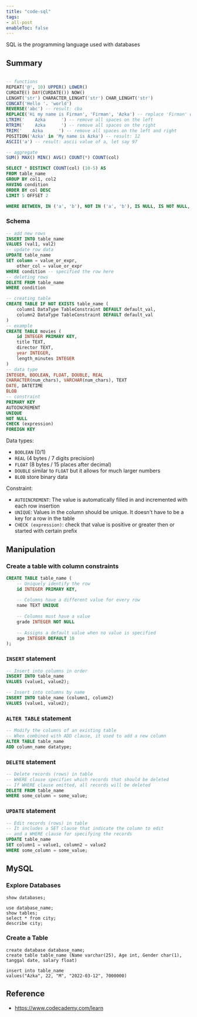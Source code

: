 ```yaml
---
title: "code-sql"
tags:
- all-post
enableToc: false
---
```


SQL is the programming language used with databases


## Summary

```sql

-- functions
REPEAT('@', 10) UPPER() LOWER()
CURDATE() DAY(CURDATE()) NOW()
LENGHT('str') CHARACTER_LENGHT('str') CHAR_LENGHT('str')
CONCAT('Hello '. 'world')
REVERSE('abc') -- result: cba
REPLACE('Hi my name is Firman', 'Firman', 'Azka') -- replace 'Firman' with 'Azka'
LTRIM('    Azka      ') -- remove all spaces on the left
RTRIM('    Azka      ') -- remove all spaces on the right
TRIM('    Azka      ') -- remove all spaces on the left and right
POSITION('Azka' in 'My name is Azka') -- result: 12
ASCII('a') -- result: ascii value of a, let say 97

-- aggregate
SUM() MAX() MIN() AVG() COUNT(*) COUNT(col)

SELECT * DISTINCT COUNT(col) (10-5) AS
FROM table_name
GROUP BY col1, col2
HAVING condition
ORDER BY col DESC
LIMIT 5 OFFSET 2

WHERE BETWEEN, IN ('a', 'b'), NOT IN ('a', 'b'), IS NULL, IS NOT NULL, ABS()

```

### Schema

```sql
-- add new rows
INSERT INTO table_name
VALUES (val1, val2)
-- update row data
UPDATE table_name
SET column = value_or_expr,
	other_col = value_or_expr
WHERE condition -- specified the row here
-- deleting rows
DELETE FROM table_name
WHERE condition

-- creating table
CREATE TABLE IF NOT EXISTS table_name (
	column1 DataType TableConstraint DEFAULT default_val,
	column2 DataType TableConstraint DEFAULT default_val
)
-- example
CREATE TABLE movies ( 
	id INTEGER PRIMARY KEY, 
	title TEXT, 
	director TEXT, 
	year INTEGER, 
	length_minutes INTEGER 
)
-- data type
INTEGER, BOOLEAN, FLOAT, DOUBLE, REAL
CHARACTER(num_chars), VARCHAR(num_chars), TEXT
DATE, DATETIME
BLOB
-- constraint
PRIMARY KEY
AUTOINCREMENT
UNIQUE
NOT NULL
CHECK (expression)
FOREIGN KEY
```

Data types:
- `BOOLEAN` (0/1)
- `REAL` (4 bytes / 7 digits precision)
- `FLOAT` (8 bytes / 15 places after decimal)
- `DOUBLE` similar to `FLOAT` but it allows for much larger numbers
- `BLOB` store binary data

Constraint:
- `AUTOINCREMENT`: The value is automatically filled in and incremented with each row insertion
- `UNIQUE`: Values in the column should be unique. It doesn't have to be a key for a row in the table
- `CHECK (expression)`: check that value is positive or greater then or started with certain prefix


## Manipulation

### Create a table with column constraints

```sql
CREATE TABLE table_name (
	-- Uniquely identify the row
	id INTEGER PRIMARY KEY,
	
	-- Columns have a different value for every row 
	name TEXT UNIQUE
	
	-- Columns must have a value
	grade INTEGER NOT NULL
	
	-- Assigns a default value when no value is specified
	age INTEGER DEFAULT 10
);
```

### `INSERT` statement

```sql
-- Insert into columns in order
INSERT INTO table_name
VALUES (value1, value2);

-- Insert into columns by name
INSERT INTO table_name (column1, column2)
VALUES (value1, value2);
```

### `ALTER TABLE` statement

```sql
-- Modify the columns of an existing table
-- When combined with ADD clause, it used to add a new column
ALTER TABLE table_name
ADD column_name datatype;
```

### `DELETE` statement

```sql
-- Delete records (rows) in table
-- WHERE clause specifies which records that should be deleted
-- If WHERE clause omitted, all records will be deleted
DELETE FROM table_name
WHERE some_column = some_value;
```

### `UPDATE` statement

```sql
-- Edit records (rows) in table
-- It includes a SET clause that indicate the column to edit
-- and a WHERE clause for specifying the records
UPDATE table_name
SET column1 = value1, column2 = value2
WHERE some_column = some_value;
```


## MySQL

### Explore Databases

```mysql
show databases;

use database_name;
show tables;
select * from city;
describe city;
```


### Create  a Table

```mysql
create database database_name;
create table table_name (Name varchar(25), Age int, Gender char(1), tanggal date, salary float)

insert into table_name
values("Azka", 22, "M", "2022-03-12", 7000000)
```


## Reference

- https://www.codecademy.com/learn
